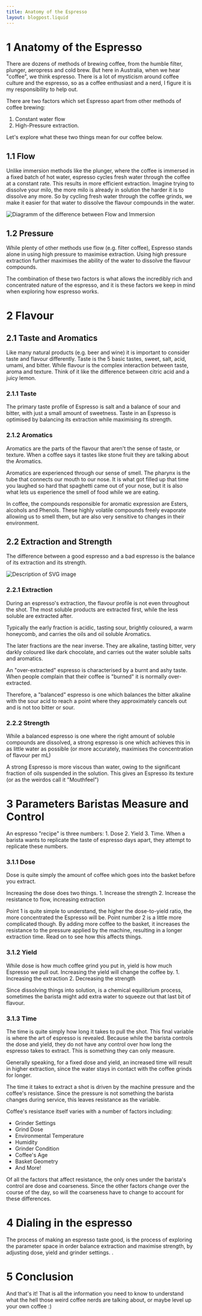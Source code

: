 ```yaml
---
title: Anatomy of the Espresso
layout: blogpost.liquid
---
```


# 1 Anatomy of the Espresso

There are dozens of methods of brewing coffee, from the humble filter,
plunger, aeropress and cold brew. But here in Australia, when we hear
"coffee", we think espresso. There is a lot of mysticism around coffee
culture and the espresso, so as a coffee enthusiast and a nerd, I figure
it is my responsibility to help out.

There are two factors which set Espresso apart from other methods of
coffee brewing:
  1. Constant water flow
  2. High-Pressure extraction.

Let\'s explore what these two things mean for our coffee below.

## 1.1 Flow

Unlike immersion methods like the plunger, where the coffee is immersed
in a fixed batch of hot water, espresso cycles fresh water through the
coffee at a constant rate. This results in more efficient extraction.
Imagine trying to dissolve your milo, the more milo is already in
solution the harder it is to dissolve any more. So by cycling fresh
water through the coffee grinds, we make it easier for that water to
dissolve the flavour compounds in the water.

![Diagramm of the difference between Flow and Immersion](/blogs/FlowVsImmersion.svg)

## 1.2 Pressure

While plenty of other methods use flow (e.g. filter coffee), Espresso
stands alone in using high pressure to maximise extraction. Using high
pressure extraction further maximises the ability of the water to
dissolve the flavour compounds.

The combination of these two factors is what allows the incredibly rich
and concentrated nature of the espresso, and it is these factors we keep
in mind when exploring how espresso works.

# 2 Flavour

## 2.1 Taste and Aromatics

Like many natural products (e.g. beer and wine) it is important to
consider taste and flavour differently. Taste is the 5 basic tastes,
sweet, salt, acid, umami, and bitter. While flavour is the complex
interaction between taste, aroma and texture. Think of it like the
difference between citric acid and a juicy lemon.

### 2.1.1 Taste

The primary taste profile of Espresso is salt and a balance of sour and
bitter, with just a small amount of sweetness. Taste in an Espresso is
optimised by balancing its extraction while maximising its strength.

### 2.1.2 Aromatics

Aromatics are the parts of the flavour that aren't the sense of taste,
or texture. When a coffee says it tastes like stone fruit they are
talking about the Aromatics.

Aromatics are experienced through our sense of smell. The pharynx is the
tube that connects our mouth to our nose. It is what got filled up that
time you laughed so hard that spaghetti came out of your nose, but it is
also what lets us experience the smell of food while we are eating.

In coffee, the compounds responsible for aromatic expression are Esters,
alcohols and Phenols. These highly volatile compounds freely evaporate
allowing us to smell them, but are also very sensitive to changes in
their environment.

## 2.2 Extraction and Strength

The difference between a good espresso and a bad espresso is the balance
of its extraction and its strength.

![Description of SVG image](/blogs/CoffeeDiagram.svg)

### 2.2.1 Extraction

During an espresso's extraction, the flavour profile is not even
throughout the shot. The most soluble products are extracted first,
while the less soluble are extracted after.

Typically the early fraction is acidic, tasting sour, brightly coloured,
a warm honeycomb, and carries the oils and oil soluble Aromatics.

The later fractions are the near inverse. They are alkaline, tasting
bitter, very darkly coloured like dark chocolate, and carries out the
water soluble salts and aromatics.

An "over-extracted" espresso is characterised by a burnt and ashy taste.
When people complain that their coffee is "burned" it is normally
over-extracted.

Therefore, a "balanced" espresso is one which balances the bitter
alkaline with the sour acid to reach a point where they approximately
cancels out and is not too bitter or sour.

### 2.2.2 Strength

While a balanced espresso is one where the right amount of soluble
compounds are dissolved, a strong espresso is one which achieves this in
as little water as possible (or more accurately, maximises the
concentration of flavour per mL)

A strong Espresso is more viscous than water, owing to the significant
fraction of oils suspended in the solution. This gives an Espresso its
texture (or as the weirdos call it "Mouthfeel")

# 3 Parameters Baristas Measure and Control

An espresso "recipe" is three numbers: 1. Dose 2. Yield 3. Time. When a
barista wants to replicate the taste of espresso days apart, they
attempt to replicate these numbers.

### 3.1.1 Dose

Dose is quite simply the amount of coffee which goes into the basket
before you extract.

Increasing the dose does two things. 1. Increase the strength 2.
Increase the resistance to flow, increasing extraction

Point 1 is quite simple to understand, the higher the dose-to-yield
ratio, the more concentrated the Espresso will be. Point number 2 is a
little more complicated though. By adding more coffee to the basket, it
increases the resistance to the pressure applied by the machine,
resulting in a longer extraction time. Read on to see how this affects
things.

### 3.1.2 Yield

While dose is how much coffee grind you put in, yield is how much
Espresso we pull out. Increasing the yield will change the coffee by. 1.
Increasing the extraction 2. Decreasing the strength

Since dissolving things into solution, is a chemical equilibrium
process, sometimes the barista might add extra water to squeeze out that
last bit of flavour.

### 3.1.3 Time

The time is quite simply how long it takes to pull the shot. This final
variable is where the art of espresso is revealed. Because while the
barista controls the dose and yield, they do not have any control over
how long the espresso takes to extract. This is something they can only
measure.

Generally speaking, for a fixed dose and yield, an increased time will
result in higher extraction, since the water stays in contact with the
coffee grinds for longer.

The time it takes to extract a shot is driven by the machine pressure
and the coffee's resistance. Since the pressure is not something the
barista changes during service, this leaves resistance as the variable.

Coffee's resistance itself varies with a number of factors including:

-   Grinder Settings
-   Grind Dose
-   Environmental Temperature
-   Humidity
-   Grinder Condition
-   Coffee's Age
-   Basket Geometry
-   And More!

Of all the factors that affect resistance, the only ones under the
barista\'s control are dose and coarseness. Since the other factors
change over the course of the day, so will the coarseness have to change
to account for these differences.

# 4 Dialing in the espresso

The process of making an espresso taste good, is the process of
exploring the parameter space in order balance extraction and maximise
strength, by adjusting dose, yield and grinder settings. .

# 5 Conclusion

And that\'s it! That is all the information you need to know to
understand what the hell those weird coffee nerds are talking about, or
maybe level up your own coffee :)

